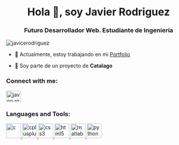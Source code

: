 <h1 align="center">Hola 👋, soy Javier Rodriguez</h1>
<h3 align="center">Futuro Desarrollador Web. Estudiante de Ingeniería</h3>

<p align="left"> <img src="https://komarev.com/ghpvc/?username=javicerodriguez&label=Profile%20views&color=0e75b6&style=flat" alt="javicerodriguez" /> </p>

- 🔭 Actualmente, estoy trabajando en mi [Portfolio](https://javicerodriguez.github.io/index.html)

- 👯 Soy parte de un proyecto de **Catalago**

<h3 align="left">Connect with me:</h3>
<p align="left">
<a href="https://instagram.com/javoo.rodriguez" target="blank"><img align="center" src="https://cdn.jsdelivr.net/npm/simple-icons@3.0.1/icons/instagram.svg" alt="javoo.rodriguez" height="30" width="40" /></a>
</p>

<h3 align="left">Languages and Tools:</h3>
<p align="left"> <a href="https://www.cprogramming.com/" target="_blank"> <img src="https://devicons.github.io/devicon/devicon.git/icons/c/c-original.svg" alt="c" width="40" height="40"/> </a> <a href="https://www.w3schools.com/cpp/" target="_blank"> <img src="https://devicons.github.io/devicon/devicon.git/icons/cplusplus/cplusplus-original.svg" alt="cplusplus" width="40" height="40"/> </a> <a href="https://www.w3schools.com/css/" target="_blank"> <img src="https://devicons.github.io/devicon/devicon.git/icons/css3/css3-original-wordmark.svg" alt="css3" width="40" height="40"/> </a> <a href="https://www.w3.org/html/" target="_blank"> <img src="https://devicons.github.io/devicon/devicon.git/icons/html5/html5-original-wordmark.svg" alt="html5" width="40" height="40"/> </a> <a href="https://www.mathworks.com/" target="_blank"> <img src="https://raw.githubusercontent.com/simple-icons/simple-icons/master/icons/mathworks.svg" alt="matlab" width="40" height="40"/> </a> <a href="https://www.python.org" target="_blank"> <img src="https://devicons.github.io/devicon/devicon.git/icons/python/python-original.svg" alt="python" width="40" height="40"/> </a> </p>
